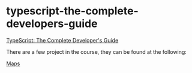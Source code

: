 # typescript-the-complete-developers-guide
[TypeScript: The Complete Developer's Guide](https://www.udemy.com/course/typescript-the-complete-developers-guide/)


There are a few project in the course, they can be found at the following:


[Maps](https://github.com/Namean/maps)

